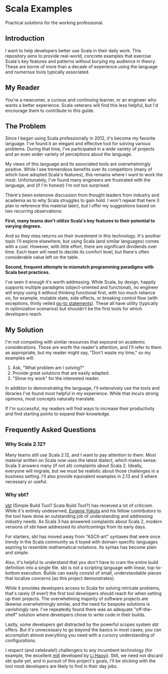 # Scala Examples

Practical solutions for the working professional.

## Introduction

I want to help developers better use Scala in their daily work. This repository aims to provide real-world, concrete examples that exercise Scala's key features and patterns without burying my audience in theory. These are borne of more than a decade of experience using the language and numerous tools typically associated.

## My Reader

You're a newcomer, a curious and continuing learner, or an engineer who wants a better experience. Scala veterans will find this less helpful, but I'd encourage them to contribute to this guide.

## The Problem

Since I began using Scala professionally in 2012, it's become my favorite language. I've found it an elegant and effective tool for solving various problems. During that time, I've participated in a wide variety of projects and an even wider variety of perceptions about the language.

My views of this language and its associated tools are overwhelmingly positive. While I see tremendous benefits over its competitors (many of which have adopted Scala's features), this remains where I want to work the most. Unfortunately, I've found many engineers are frustrated with the language, and (if I'm honest) I'm not too surprised.

There's been extensive discussion from thought leaders from industry and academia as to why Scala struggles to gain hold. I won't repeat that here (I plan to reference this material later), but I offer my suggestions based on two recurring observations:

**First, many teams don't utilize Scala's key features to their potential to varying degrees.**

And so they miss returns on their investment in this technology. It's another topic I'll explore elsewhere, but using Scala (and similar languages) comes with a cost. However, with little effort, there are significant dividends over time. Each team will need to decide its comfort level, but there's often considerable value left on the table.

**Second, frequent attempts to mismatch programming paradigms with Scala best practices.**

I've seen it enough it's worth addressing. While Scala, by design, happily supports multiple paradigms (object-oriented and functional), no engineer will enjoy using it without thinking functional first, with too much reliance on, for example, mutable state, side effects, or breaking control flow (with exceptions, thinly veiled [go-to statements][wikipedia-considered-harmful]). These all have utility (typically in optimization scenarios) but shouldn't be the first tools for which developers reach.

[wikipedia-considered-harmful]: https://en.wikipedia.org/wiki/Considered_harmful

## My Solution

I'm not competing with similar resources that expound on academic considerations. Those are worth the reader's attention, and I'll refer to them as appropriate, but my reader might say, "Don't waste my time," so my examples will:

1. Ask, "What problem am I solving?"
1. Provide great solutions that are easily adapted.
1. "Show my work" for the interested reader.

In addition to demonstrating the language, I'll extensively use the tools and libraries I've found most helpful in my experience. While that incurs strong opinions, most concepts naturally translate.

If I'm successful, my readers will find ways to increase their productivity and find starting points to expand their knowledge.

## Frequently Asked Questions

### Why Scala 2.12?

Many teams still use Scala 2.12, and I want to pay attention to them. Most material written on Scala now uses the latest dialect, which makes sense: Scala 3 answers many (if not all) complaints about Scala 2. Ideally, everyone will migrate, but we must be realistic about those challenges in a business setting. I'll also provide equivalent examples in 2.13 and 3 where necessary or useful.

### Why sbt?

[sbt][build-tool-sbt] (Simple Build Tool? Scala Build Tool?) has received a lot of criticism. While it's entirely undeserved, [Eugene Yokota][github-eugene-yokota] and his fellow contributors to the tool have done an outstanding job of understanding and addressing industry needs. As Scala 3 has answered complaints about Scala 2, modern versions of sbt have addressed its shortcomings from its early days.

For starters, sbt has moved away from "ASCII-art" syntaxes that were once trendy in the Scala community as it toyed with domain-specific languages aspiring to resemble mathematical notations. Its syntax has become plain and simple.

Also, it's helpful to understand that you don't have to cram the entire build definition into a single file. sbt is not a scripting language with linear, top-to-bottom execution. Builds can easily consist of small, understandable pieces that localize concerns (as this project demonstrates).

While it provides developers access to Scala for solving intricate problems, that's rarely (if ever!) the first tool developers should reach for when setting up their projects. The overwhelming majority of software projects are likewise overwhelmingly similar, and the need for bespoke solutions is vanishingly rare. I've repeatedly found there was an adequate "off-the-shelf" solution where developers chose to write code in their builds.

Lastly, some developers get distracted by the powerful scopes system sbt offers. But it's unnecessary to go beyond the basics in most cases; you can accomplish almost everything you need with a cursory understanding of configurations.

I respect (and celebrate!) challengers to any incumbent technology (for example, the excellent [mill][build-tool-mill] developed by [Li Haoyi][journal-li-haoyi]). Still, we need not discard sbt quite yet, and in pursuit of this project's goals, I'll be sticking with the tool most developers are likely to find in their day jobs.

[build-tool-mill]: https://github.com/com-lihaoyi/mill

[build-tool-sbt]: https://www.scala-sbt.org/

[github-eugene-yokota]: https://github.com/eed3si9n

[journal-li-haoyi]: https://www.lihaoyi.com/
